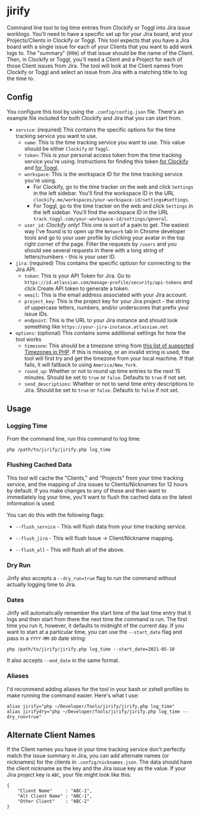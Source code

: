 # jirify

Command line tool to log time entries from Clockify or Toggl into Jira issue worklogs. You'll need to have a specific set up for your Jira board, and your Projects/Clients in Clockify or Toggl. This tool expects that you have a Jira board with a single issue for each of your Clients that you want to add work logs to. The "summary" (title) of that issue should be the name of the Client. Then, in Clockify or Toggl, you'll need a Client and a Project for each of those Client issues from Jira. The tool will look at the Client names from Clockify or Toggl and select an issue from Jira with a matching title to log the time to.

## Config

You configure this tool by using the `.config/config.json` file. There's an example file included for both Clockify and Jira that you can start from.

- `service`: (required) This contains the specific options for the time tracking service you want to use.
    - `name`: This is the time tracking service you want to use. This value should be either `Clockify` or `Toggl`.
    - `token`: This is your personal access token from the time tracking service you're using. Instructions for finding this token [for Clockify](https://clockify.me/help/faq/where-can-find-api-information) and [for Toggl](https://support.toggl.com/en/articles/3116844-where-is-my-api-token-located).
    - `workspace`: This is the workspace ID for the time tracking service you're using.
        - For Clockify, go to the time tracker on the web and click `Settings` in the left sidebar. You'll find the workspace ID in the URL `clockify.me/workspaces/your-workspace-id/settings#settings`.
        - For Toggl, go to the time tracker on the web and click `Settings` in the left sidebar. You'll find the workspace ID in the URL `track.toggl.com/your-workspace-id/settings/general`.
    - `user_id`: *Clockify only!* This one is sort of a pain to get. The easiest way I've found is to open up the `Network` tab in Chrome developer tools and go to your user profile by clicking your avatar in the top right corner of the page. Filter the requests by `/users` and you should see several requests in there with a long string of letters/numbers - this is your user ID.
- `jira`: (required) This contains the specific optiosn for connecting to the Jira API.
    - `token`: This is your API Token for Jira. Go to `https://id.atlassian.com/manage-profile/security/api-tokens` and click Create API token to generate a token.
    - `email`: This is the email address associated with your Jira account.
    - `project_key`: This is the project key for your Jira project - the string of uppercase letters, numbers, and/or underscores that prefix your issue IDs. 
    - `endpoint`: This is the URL to your Jira instance and should look something like `https://your-jira-instance.atlassian.net`
- `options`: (optional) This contains some additional settings for how the tool works
    - `timezone`: This should be a timezone string from [this list of supported Timezones in PHP](https://www.php.net/manual/en/timezones.php). If this is missing, or an invalid string is used, the tool will first try and get the timezone from your local machine. If that fails, it will fallback to using `America/New_York`.
    - `round_up`: Whether or not to round up time entries to the next 15 minutes. Should be set to `true` or `false`. Defaults to `true` if not set.
    - `send_descriptions`: Whether or not to send time entry descriptions to Jira. Should be set to `true` or `false`. Defaults to `false` if not set.

## Usage

### Logging Time
From the command line, run this command to log time:

```
php /path/to/jirify/jirify.php log_time
```

### Flushing Cached Data
This tool will cache the "Clients," and "Projects" from your time tracking service, and the mapping of Jira issues to Clients/Nicknames for 12 hours by default. If you make changes to any of these and then want to immediately log your time, you'll want to flush the cached data so the latest information is used.

You can do this with the following flags:

- `--flush_service` - This will flush data from your time tracking service.

- `--flush_jira` - This will flush Issue -> Client/Nickname mapping.

- `--flush_all` - This will flush all of the above.

### Dry Run
Jirify also accepts a `--dry_run=true` flag to run the command without actually logging time to Jira.

### Dates
Jirify will automatically remember the start time of the last time entry that it logs and then start from there the next time the command is run. The first time you run it, however, it defaults to midnight of the current day. If you want to start at a particular time, you can use the `--start_date` flag and pass in a `YYYY-MM-DD` date string:

```
php /path/to/jirify/jirify.php log_time --start_date=2021-05-10
```

It also accepts `--end_date` in the same format.

### Aliases

I'd recommend adding aliases for the tool in your bash or zshell profiles to make running the command easier. Here's what I use:

```
alias jirify="php ~/Developer/Tools/jirify/jirify.php log_time"
alias jirifydry="php ~/Developer/Tools/jirify/jirify.php log_time --dry_run=true"
```

## Alternate Client Names

If the Client names you have in your time tracking service don't perfectly match the issue summary in Jira, you can add alternate names (or nicknames) for the clients in `.config/nicknames.json`. The data should have the client nickname as the key and the Jira issue key as the value. If your Jira project key is `ABC`, your file might look like this:

```
{
    "Client Name"     : "ABC-1",
    "Alt Client Name" : "ABC-1",
    "Other Client"    : "ABC-2"
}